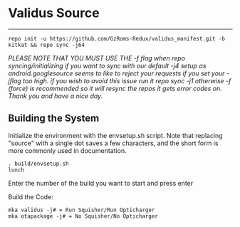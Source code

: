 Validus Source
==============


----------------------------------------
    repo init -u https://github.com/GzRoms-Redux/validus_manifest.git -b kitkat && repo sync -j64

*PLEASE NOTE THAT YOU MUST USE THE -f flag when repo syncing/initializing if you want to sync with our default -j4 setup as android.googlesource seems to like to reject your requests if you set your -jflag too high. 
if you wish to avoid this issue run it repo sync -j1 otherwise -f (force) is recommended so it will resync the repos it gets error codes on. Thank you and have a nice day.*


Building the System
---------------

Initialize the environment with the envsetup.sh script. Note that replacing "source" with a single dot saves a few characters, and the short form is more commonly used in documentation.

    . build/envsetup.sh
    lunch

Enter the number of the build you want to start and press enter

Build the Code:

    mka validus -j# = Run Squisher/Run Opticharger
    mka otapackage -j# = No Squisher/No Opticharger

